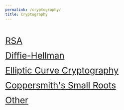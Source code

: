 ```yaml
---
permalink: /cryptography/
title: Cryptography
---
```


<br>

<span style="font-size:2em;">   [RSA](/cryptography/rsa)   </span>


<span style="font-size:2em;">   [Diffie-Hellman](/cryptography/diffie-hellman)   </span>


<span style="font-size:2em;">   [Elliptic Curve Cryptography](/cryptography/ecc)   </span>


<span style="font-size:2em;">   [Coppersmith's Small Roots](/cryptography/small-roots)   </span>


<span style="font-size:2em;">   [Other](/cryptography/other)   </span>
